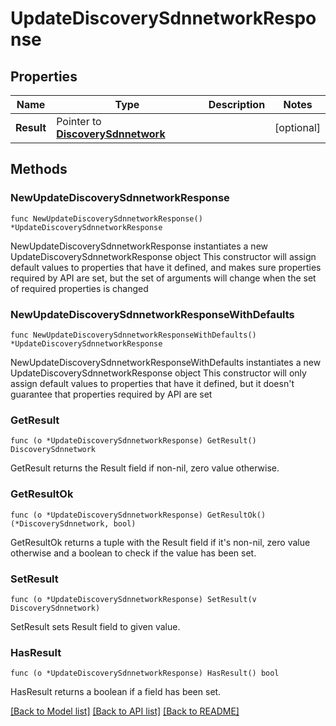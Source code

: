 # UpdateDiscoverySdnnetworkResponse

## Properties

Name | Type | Description | Notes
------------ | ------------- | ------------- | -------------
**Result** | Pointer to [**DiscoverySdnnetwork**](DiscoverySdnnetwork.md) |  | [optional] 

## Methods

### NewUpdateDiscoverySdnnetworkResponse

`func NewUpdateDiscoverySdnnetworkResponse() *UpdateDiscoverySdnnetworkResponse`

NewUpdateDiscoverySdnnetworkResponse instantiates a new UpdateDiscoverySdnnetworkResponse object
This constructor will assign default values to properties that have it defined,
and makes sure properties required by API are set, but the set of arguments
will change when the set of required properties is changed

### NewUpdateDiscoverySdnnetworkResponseWithDefaults

`func NewUpdateDiscoverySdnnetworkResponseWithDefaults() *UpdateDiscoverySdnnetworkResponse`

NewUpdateDiscoverySdnnetworkResponseWithDefaults instantiates a new UpdateDiscoverySdnnetworkResponse object
This constructor will only assign default values to properties that have it defined,
but it doesn't guarantee that properties required by API are set

### GetResult

`func (o *UpdateDiscoverySdnnetworkResponse) GetResult() DiscoverySdnnetwork`

GetResult returns the Result field if non-nil, zero value otherwise.

### GetResultOk

`func (o *UpdateDiscoverySdnnetworkResponse) GetResultOk() (*DiscoverySdnnetwork, bool)`

GetResultOk returns a tuple with the Result field if it's non-nil, zero value otherwise
and a boolean to check if the value has been set.

### SetResult

`func (o *UpdateDiscoverySdnnetworkResponse) SetResult(v DiscoverySdnnetwork)`

SetResult sets Result field to given value.

### HasResult

`func (o *UpdateDiscoverySdnnetworkResponse) HasResult() bool`

HasResult returns a boolean if a field has been set.


[[Back to Model list]](../README.md#documentation-for-models) [[Back to API list]](../README.md#documentation-for-api-endpoints) [[Back to README]](../README.md)


